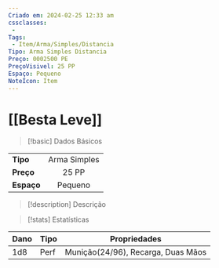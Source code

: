 ```yaml
---
Criado em: 2024-02-25 12:33 am
cssclasses:
 - 
Tags:
 - Item/Arma/Simples/Distancia
Tipo: Arma Simples Distancia
Preço: 0002500 PE
PreçoVisivel: 25 PP
Espaço: Pequeno
NoteIcon: Item
---
```

# [[Besta Leve]]

> [!basic] Dados Básicos
> 
|            |     |
| ---------- |:---:|
| **Tipo**   |  Arma Simples   |
| **Preço**  |  25 PP   |
| **Espaço** |  Pequeno   |
>
 
> [!description] Descrição
> 
>

> [!stats] Estatísticas
>
| Dano  | Tipo | Propriedades |
| --- | ----- | ----------- |
|  1d8   |   Perf    | Munição(24/96), Recarga, Duas Mãos            |
